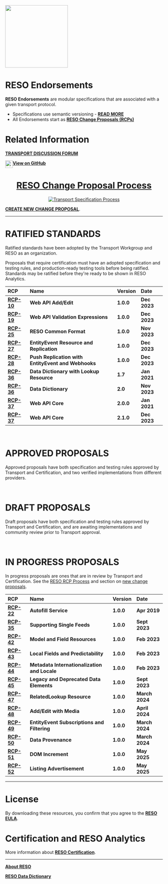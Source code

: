 <img src="https://github.com/user-attachments/assets/979f288a-54dd-443a-ab44-282e7a9cf943" width="200">

# RESO Endorsements
**RESO Endorsements** are modular specifications that are associated with a given transport protocol.

* Specifications use semantic versioning - [**READ MORE**](./versioning.md)
* All Endorsements start as [**RESO Change Proposals (RCPs)**](./reso-rcp-process.md#reso-change-proposal-rcp-process)

# Related Information
[**TRANSPORT DISCUSSION FORUM**](https://github.com/RESOStandards/transport/discussions)

<a href="https://github.com/RESOStandards/transport" align="middle"><img src="https://github.com/user-attachments/assets/7bffbbff-0ddb-40f3-a1ec-8dbe984194c5" width="24" height="24" align="top" /><b>View on GitHub</b>

# RESO Change Proposal Process

![Transport Specification Process](https://user-images.githubusercontent.com/535358/219707307-00067346-4c38-4488-b861-0cb22c8fd337.svg)

[**CREATE NEW CHANGE PROPOSAL**](./reso-rcp-process.md#new-change-proposals).

---

# RATIFIED STANDARDS
Ratified standards have been adopted by the Transport Workgroup and RESO as an organization.

Proposals that require certification must have an adopted specification and testing rules, and production-ready testing tools before being ratified. Standards may be ratified before they're ready to be shown in RESO Analytics.

| RCP | Name | Version | Date |
| :-- | :-- | :-- | :-- |
| [**RCP-10**](https://github.com/RESOStandards/transport/blob/a99fb6ca307208280ac51bca1f573e89cb67b202/proposals/web-api-add-edit.md) | **Web API Add/Edit** | **1.0.0** | **Dec 2023** |
| [**RCP-19**](/proposals/validation-expressions.md) | **Web API Validation Expressions** | **1.0.0** | **Dec 2023** |
| [**RCP-25**](https://github.com/RESOStandards/transport/blob/a99fb6ca307208280ac51bca1f573e89cb67b202/proposals/reso-common-format.md) | **RESO Common Format** | **1.0.0** | **Nov 2023** |
| [**RCP-27**](https://github.com/RESOStandards/transport/blob/1091f1e82b2108c5a6712af65a417c8db6c76c4c/proposals/entity-events.md) | **EntityEvent Resource and Replication** | **1.0.0** | **Dec 2023** |
| [**RCP-28**](https://github.com/RESOStandards/transport/blob/main/proposals/webhooks-push.md) | **Push Replication with EntityEvent and Webhooks** | **1.0.0** | **Dec 2023** |
| [**RCP-36**](https://github.com/RESOStandards/transport/blob/e48bca32dbde6b82410629c826905a08387fa5e9/data-dictionary.md) | **Data Dictionary with Lookup Resource** | **1.7** | **Jan 2021** |
| [**RCP-36**](https://github.com/RESOStandards/transport/blob/a99fb6ca307208280ac51bca1f573e89cb67b202/proposals/data-dictionary.md) | **Data Dictionary** | **2.0** | **Nov 2023** |
| [**RCP-37**](https://github.com/RESOStandards/transport/blob/a99fb6ca307208280ac51bca1f573e89cb67b202/proposals/web-api-core.md) | **Web API Core** | **2.0.0** | **Jan 2021** |
| [**RCP-37**](https://github.com/RESOStandards/transport/blob/22-web-api-core-210-specification/web-api-core.md) | **Web API Core** | **2.1.0** | **Dec 2023** |

<br />

# APPROVED PROPOSALS
Approved proposals have both specification and testing rules approved by Transport and Certification, and two verified implementations from different providers.


<br />

# DRAFT PROPOSALS
Draft proposals have both specification and testing rules approved by Transport and Certification, and are awaiting implementations and community review prior to Transport approval.

<br />

# IN PROGRESS PROPOSALS

In progress proposals are ones that are in review by Transport and Certification. See the [RESO RCP Process](./reso-rcp-process.md) and section on [new change proposals](./reso-rcp-process.md#new-change-proposals).

| RCP | Name | Version | Date |
| :-- | :-- | :-- | :-- |
| [**RCP-22**](https://github.com/RESOStandards/transport/blob/43-migrate-rcp-022-from-confluence/autofill-service.md) | **Autofill Service** | **1.0.0** | **Apr 2019** |
| [**RCP-35**](https://github.com/RESOStandards/transport/blob/e222c800f2e6ef091fe6c334ce5160456a4e5c56/proposals/rcp-035-single-feeds.md) | **Supporting Single Feeds** | **1.0.0** | **Sept 2023** |
| [**RCP-42**](https://github.com/RESOStandards/transport/blob/b21579a147a476a95fb0a9457ab6b23d5b7afc0a/proposals/model-and-field-resources.md) | **Model and Field Resources** | **1.0.0** | **Feb 2023** |
| [**RCP-43**](https://github.com/RESOStandards/transport/issues/77) | **Local Fields and Predictability** | **1.0.0** | **Feb 2023** |
| [**RCP-44**](https://github.com/RESOStandards/transport/issues/67) | **Metadata Internationalization and Locale** | **1.0.0** | **Feb 2023** |
| [**RCP-45**](https://github.com/RESOStandards/transport/blob/ddb8bc9792173ef1a1d57eb5cb560af21d0fc558/proposals/rcp-45-legacy-deprecated-fields-lookups.md) | **Legacy and Deprecated Data Elements** | **1.0.0** | **Sept 2023** |
| [**RCP-47**](https://github.com/RESOStandards/transport/blob/015bd6181a3a9f56b1c5b767685761a842e0284c/proposals/related-lookups.md) | **RelatedLookup Resource** | **1.0.0** | **March 2024** |
| [**RCP-48**](https://github.com/RESOStandards/transport/blob/fc35c711487bcd59ffecd02780feb56269fabd73/proposals/web-api-add-edit-with-media.md) | **Add/Edit with Media** | **1.0.0** | **April 2024** |
| [**RCP-49**](https://github.com/RESOStandards/transport/issues/142) | **EntityEvent Subscriptions and Filtering** | **1.0.0** | **March 2024** |
| [**RCP-50**](https://github.com/RESOStandards/transport/blob/rcp-50-data-provenance/proposals/data-provenance.md) | **Data Provenance** | **1.0.0** | **March 2024** |
| [**RCP-51**](https://github.com/RESOStandards/transport/pull/157) | **DOM Increment** | **1.0.0** | **May 2025** |
| [**RCP-52**](https://github.com/RESOStandards/transport/discussions/162) | **Listing Advertisement** | **1.0.0** | **May 2025** |

---

# License
By downloading these resources, you confirm that you agree to the [**RESO EULA**](http://reso.org/eula).

# Certification and RESO Analytics
More information about [**RESO Certification**](./certification-reso-analytics.md).

---

[**About RESO**](https://reso.org)

[**RESO Data Dictionary**](https://ddwiki.reso.org)

